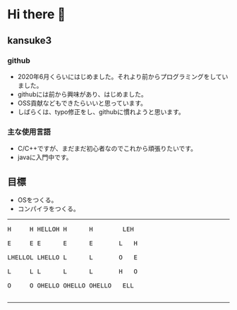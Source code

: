 # Hi there 👋
## kansuke3

### github
 - 2020年6月くらいにはじめました。それより前からプログラミングをしていました。
 - githubには前から興味があり、はじめました。
 - OSS貢献などもできたらいいと思っています。
 - しばらくは、typo修正をし、githubに慣れようと思います。

### 主な使用言語
 - C/C++ですが、まだまだ初心者なのでこれから頑張りたいです。
 - javaに入門中です。

## 目標
 - OSをつくる。
 - コンパイラをつくる。

<hr>
<pre>
H     H HELLOH H      H        LEH<br>
E     E E      E      E       L   H<br>
LHELLOL LHELLO L      L       O   E<br>
L     L L      L      L       H   O<br>
O     O OHELLO OHELLO OHELLO   ELL<br>
</pre>
<hr>
